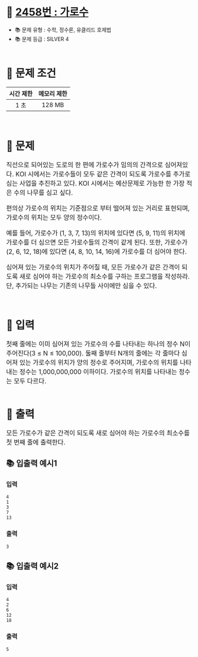 # 📌 [ 2458번 : 가로수 ](https://www.acmicpc.net/problem/2458)
- 📚 문제 유형 : 수학, 정수론, 유클리드 호제법
- 📚 문제 등급 : SILVER 4
  <br/><br/>

# 📌 문제 조건

|시간 제한|메모리 제한|
|:------:|:---:|
|1 초|128 MB|
<br/>

# 📌 문제
<div style="font-size: 17px">
직선으로 되어있는 도로의 한 편에 가로수가 임의의 간격으로 심어져있다. KOI 시에서는 가로수들이 모두 같은 간격이 되도록 가로수를 추가로 심는 사업을 추진하고 있다. KOI 시에서는 예산문제로 가능한 한 가장 적은 수의 나무를 심고 싶다.

편의상 가로수의 위치는 기준점으로 부터 떨어져 있는 거리로 표현되며, 가로수의 위치는 모두 양의 정수이다.

예를 들어, 가로수가 (1, 3, 7, 13)의 위치에 있다면 (5, 9, 11)의 위치에 가로수를 더 심으면 모든 가로수들의 간격이 같게 된다. 또한, 가로수가 (2, 6, 12, 18)에 있다면 (4, 8, 10, 14, 16)에 가로수를 더 심어야 한다.

심어져 있는 가로수의 위치가 주어질 때, 모든 가로수가 같은 간격이 되도록 새로 심어야 하는 가로수의 최소수를 구하는 프로그램을 작성하라. 단, 추가되는 나무는 기존의 나무들 사이에만 심을 수 있다.
</div>
<br/>

# 📌 입력
<div style="font-size: 17px">
첫째 줄에는 이미 심어져 있는 가로수의 수를 나타내는 하나의 정수 N이 주어진다(3 ≤ N ≤ 100,000). 둘째 줄부터 N개의 줄에는 각 줄마다 심어져 있는 가로수의 위치가 양의 정수로 주어지며, 가로수의 위치를 나타내는 정수는 1,000,000,000 이하이다. 가로수의 위치를 나타내는 정수는 모두 다르다.

</div>
<br/>

# 📌 출력
<div style="font-size: 17px">
모든 가로수가 같은 간격이 되도록 새로 심어야 하는 가로수의 최소수를 첫 번째 줄에 출력한다.

</div>

## 📚 입출력 예시1
### 입력 
    4
    1
    3
    7
    13

### 출력
    3

## 📚 입출력 예시2
### 입력 
    4
    2
    6
    12
    18

### 출력
    5

